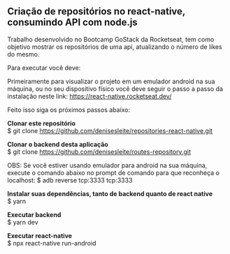 ## Criação de repositórios no react-native, consumindo API com node.js

Trabalho desenvolvido no Bootcamp GoStack da Rocketseat, tem como objetivo mostrar os repositórios de uma api, atualizando o número de likes do mesmo.

Para executar você deve: 

Primeiramente para visualizar o projeto em um emulador android na sua máquina, ou no seu dispositivo físico você deve seguir o passo a passo da instalação neste link: 
https://react-native.rocketseat.dev/<br/>

Feito isso siga os próximos passos abaixo:

<strong>Clonar este repositório</strong><br/>
$ git clone https://github.com/denisesleite/repositories-react-native.git

<strong>Clonar o backend desta aplicação</strong><br/>
$ git clone https://github.com/denisesleite/routes-repository.git<br/>

OBS: Se você estiver usando emulador para android na sua máquina, execute o comando abaixo no prompt de comando para que reconheça o localhost:
$ adb reverse tcp:3333 tcp:3333

<strong>Instalar suas dependências, tanto de backend quanto de react native</strong><br/>
$ yarn

<strong>Executar backend</strong><br/>
$ yarn dev

<strong>Executar react-native</strong><br/>
$ npx react-native run-android